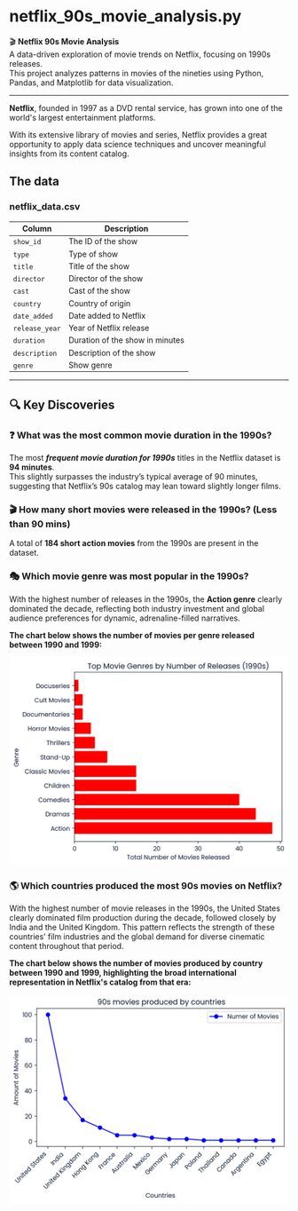 # netflix_90s_movie_analysis.py

🎬 **Netflix 90s Movie Analysis**  
A data-driven exploration of movie trends on Netflix, focusing on 1990s releases.  
This project analyzes patterns in movies of the nineties using Python, Pandas, and Matplotlib for data visualization.

---

**Netflix**, founded in 1997 as a DVD rental service, has grown into one of the world's largest entertainment platforms.

With its extensive library of movies and series, Netflix provides a great opportunity to apply data science techniques and uncover meaningful insights from its content catalog.


## The data
### **netflix_data.csv**
| Column | Description |
|--------|-------------|
| `show_id` | The ID of the show |
| `type` | Type of show |
| `title` | Title of the show |
| `director` | Director of the show |
| `cast` | Cast of the show |
| `country` | Country of origin |
| `date_added` | Date added to Netflix |
| `release_year` | Year of Netflix release |
| `duration` | Duration of the show in minutes |
| `description` | Description of the show |
| `genre` | Show genre |

---

## 🔍 Key Discoveries

### ❓ What was the most common movie duration in the 1990s?
The most ***frequent movie duration for 1990s*** titles in the Netflix dataset is **94 minutes**.  
This slightly surpasses the industry’s typical average of 90 minutes, suggesting that Netflix’s 90s catalog may lean toward slightly longer films.


### 🎬 How many short movies were released in the 1990s? (Less than 90 mins)
A total of **184 short action movies** from the 1990s are present in the dataset.


### 🎭 Which movie genre was most popular in the 1990s?
With the highest number of releases in the 1990s, the **Action genre** clearly dominated the decade, reflecting both industry investment and global audience preferences for dynamic, adrenaline-filled narratives.

**The chart below shows the number of movies per genre released between 1990 and 1999:**

<img src="genre_plot_90s.png" alt="Most Common Genres in the 90s" width="700"/>


### 🌎 Which countries produced the most 90s movies on Netflix?
With the highest number of movie releases in the 1990s, the United States clearly dominated film production during the decade, followed closely by India and the United Kingdom. This pattern reflects the strength of these countries’ film industries and the global demand for diverse cinematic content throughout that period.

**The chart below shows the number of movies produced by country between 1990 and 1999, highlighting the broad international representation in Netflix's catalog from that era:**

<img src="90s_movies_countries.png" alt="Most Common Genres in the 90s" width="690"/>
 
